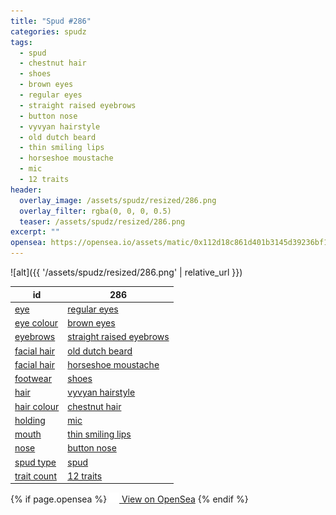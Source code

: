 ```yaml
---
title: "Spud #286"
categories: spudz
tags:
  - spud
  - chestnut hair
  - shoes
  - brown eyes
  - regular eyes
  - straight raised eyebrows
  - button nose
  - vyvyan hairstyle
  - old dutch beard
  - thin smiling lips
  - horseshoe moustache
  - mic
  - 12 traits
header:
  overlay_image: /assets/spudz/resized/286.png
  overlay_filter: rgba(0, 0, 0, 0.5)
  teaser: /assets/spudz/resized/286.png
excerpt: ""
opensea: https://opensea.io/assets/matic/0x112d18c861d401b3145d39236bf149f01e18beed/286
---
```

![alt]({{ '/assets/spudz/resized/286.png' | relative_url }})

| id | 286 |
|-|-|
| <a href="/traits/eye/#trait-type">eye</a> | <a href="/traits/eye/regular-eyes/1/#trait">regular eyes</a> |
| <a href="/traits/eye-colour/#trait-type">eye colour</a> | <a href="/traits/eye-colour/brown-eyes/1/#trait">brown eyes</a> |
| <a href="/traits/eyebrows/#trait-type">eyebrows</a> | <a href="/traits/eyebrows/straight-raised-eyebrows/1/#trait">straight raised eyebrows</a> |
| <a href="/traits/facial-hair/#trait-type">facial hair</a> | <a href="/traits/facial-hair/old-dutch-beard/1/#trait">old dutch beard</a> |
| <a href="/traits/facial-hair/#trait-type">facial hair</a> | <a href="/traits/facial-hair/horseshoe-moustache/1/#trait">horseshoe moustache</a> |
| <a href="/traits/footwear/#trait-type">footwear</a> | <a href="/traits/footwear/shoes/1/#trait">shoes</a> |
| <a href="/traits/hair/#trait-type">hair</a> | <a href="/traits/hair/vyvyan-hairstyle/1/#trait">vyvyan hairstyle</a> |
| <a href="/traits/hair-colour/#trait-type">hair colour</a> | <a href="/traits/hair-colour/chestnut-hair/1/#trait">chestnut hair</a> |
| <a href="/traits/holding/#trait-type">holding</a> | <a href="/traits/holding/mic/1/#trait">mic</a> |
| <a href="/traits/mouth/#trait-type">mouth</a> | <a href="/traits/mouth/thin-smiling-lips/1/#trait">thin smiling lips</a> |
| <a href="/traits/nose/#trait-type">nose</a> | <a href="/traits/nose/button-nose/1/#trait">button nose</a> |
| <a href="/traits/spud-type/#trait-type">spud type</a> | <a href="/traits/spud-type/spud/1/#trait">spud</a> |
| <a href="/traits/trait-count/#trait-type">trait count</a> | <a href="/traits/trait-count/12-traits/1/#trait">12 traits</a> |

{% if page.opensea %}
<a href="{{page.opensea}}" class="btn btn--info" onclick="window.open(this.href, '_blank'); return false;"><img src="/assets/images/opensea.svg" width="16px"><span>  View on OpenSea</span></a>
{% endif %}

